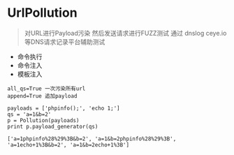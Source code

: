 # UrlPollution

>对URL进行Payload污染 然后发送请求进行FUZZ测试 通过 dnslog ceye.io 等DNS请求记录平台辅助测试

* 命令执行
* 命令注入
* 模板注入

```
all_qs=True 一次污染所有url
append=True 追加payload
```

```
payloads = ['phpinfo();', 'echo 1;']
qs = 'a=1&b=2'
p = Pollution(payloads)
print p.payload_generator(qs)
```

```
['a=1phpinfo%28%29%3B&b=2', 'a=1&b=2phpinfo%28%29%3B', 'a=1echo+1%3B&b=2', 'a=1&b=2echo+1%3B']
```
